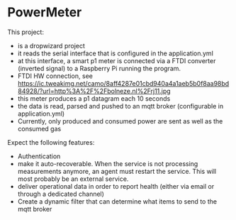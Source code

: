 # PowerMeter
This project:
* is a dropwizard project
* it reads the serial interface that is configured in the application.yml
* at this interface, a smart p1 meter is connected via a FTDI converter (inverted signal) to a Raspberry Pi running the program.
* FTDI HW connection, see https://ic.tweakimg.net/camo/8aff4287e01cbd940a4a1aeb5b0f8aa98bd84928/?url=http%3A%2F%2Fbolneze.nl%2Frj11.jpg
* this meter produces a p1 datagram each 10 seconds
* the data is read, parsed and pushed to an mqtt broker (configurable in application.yml)
* Currently, only produced and consumed power are sent as well as the consumed gas

Expect the following features:
* Authentication
* make it auto-recoverable. When the service is not processing measurements anymore, an agent must restart the service. This will most probably be an external service.
* deliver operational data in order to report health (either via email or through a dedicated channel)
* Create a dynamic filter that can determine what items to send to the mqtt broker

